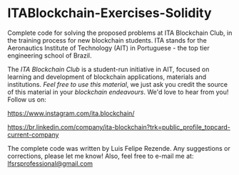# ITABlockchain-Exercises-Solidity
Complete code for solving the proposed problems at ITA Blockchain Club, in the training process for new blockchain students.
ITA stands for the Aeronautics Institute of Technology (AIT) in Portuguese - the top tier engineering school of Brazil.


The _ITA Blockchain Club_ is a student-run initiative in AIT, focused on learning and development of blockchain applications, materials and institutions.
*Feel free to use this material*, we just ask you credit the source of this material in your *blockchain endeavours*.
We'd love to hear from you! Follow us on:

https://www.instagram.com/ita.blockchain/

https://br.linkedin.com/company/ita-blockchain?trk=public_profile_topcard-current-company

The complete code was written by Luis Felipe Rezende.
Any suggestions or corrections, please let me know!
Also, feel free to e-mail me at:
lfsrsprofessional@gmail.com
